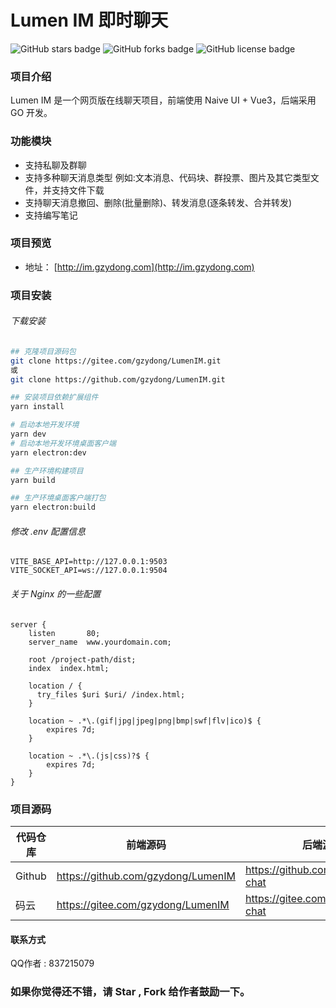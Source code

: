 # Lumen IM 即时聊天

<img alt="GitHub stars badge" src="https://img.shields.io/github/stars/gzydong/LumenIM"> <img alt="GitHub forks badge" src="https://img.shields.io/github/forks/gzydong/LumenIM"> <img alt="GitHub license badge" src="https://img.shields.io/github/license/gzydong/LumenIM">

### 项目介绍

Lumen IM 是一个网页版在线聊天项目，前端使用 Naive UI + Vue3，后端采用 GO 开发。

### 功能模块

- 支持私聊及群聊
- 支持多种聊天消息类型 例如:文本消息、代码块、群投票、图片及其它类型文件，并支持文件下载
- 支持聊天消息撤回、删除(批量删除)、转发消息(逐条转发、合并转发)
- 支持编写笔记

### 项目预览

- 地址： [http://im.gzydong.com](http://im.gzydong.com)

### 项目安装

###### 下载安装

```bash
## 克隆项目源码包
git clone https://gitee.com/gzydong/LumenIM.git
或
git clone https://github.com/gzydong/LumenIM.git

## 安装项目依赖扩展组件
yarn install

# 启动本地开发环境
yarn dev
# 启动本地开发环境桌面客户端
yarn electron:dev

## 生产环境构建项目
yarn build

## 生产环境桌面客户端打包
yarn electron:build
```

###### 修改 .env 配置信息

```env
VITE_BASE_API=http://127.0.0.1:9503
VITE_SOCKET_API=ws://127.0.0.1:9504
```

###### 关于 Nginx 的一些配置

```nginx
server {
    listen       80;
    server_name  www.yourdomain.com;

    root /project-path/dist;
    index  index.html;

    location / {
      try_files $uri $uri/ /index.html;
    }

    location ~ .*\.(gif|jpg|jpeg|png|bmp|swf|flv|ico)$ {
        expires 7d;
    }

    location ~ .*\.(js|css)?$ {
        expires 7d;
    }
}
```

### 项目源码

| 代码仓库 | 前端源码                           | 后端源码                           |
| -------- | ---------------------------------- | ---------------------------------- |
| Github   | https://github.com/gzydong/LumenIM | https://github.com/gzydong/go-chat |
| 码云     | https://gitee.com/gzydong/LumenIM  | https://gitee.com/gzydong/go-chat  |

#### 联系方式

QQ作者 : 837215079

### 如果你觉得还不错，请 Star , Fork 给作者鼓励一下。
